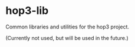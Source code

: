 # hop3-lib

Common libraries and utilities for the hop3 project.

(Currently not used, but will be used in the future.)
